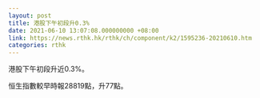 ```yaml
---
layout: post
title: 港股下午初段升0.3%
date: 2021-06-10 13:07:08.000000000 +08:00
link: https://news.rthk.hk/rthk/ch/component/k2/1595236-20210610.htm
categories: rthk
---
```


港股下午初段升近0.3%。

恒生指數較早時報28819點，升77點。
